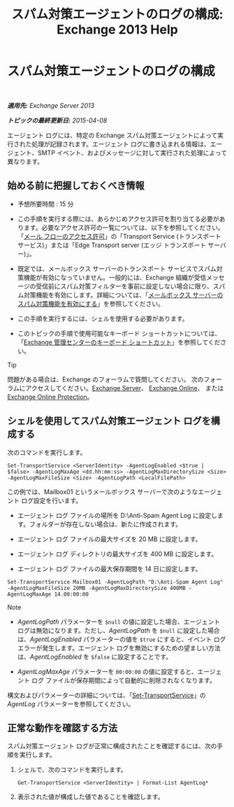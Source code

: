 ﻿---
title: 'スパム対策エージェントのログの構成: Exchange 2013 Help'
TOCTitle: スパム対策エージェントのログの構成
ms:assetid: df157ca3-ad8e-4302-acbc-5fbb8570c21d
ms:mtpsurl: https://technet.microsoft.com/ja-jp/library/Bb691337(v=EXCHG.150)
ms:contentKeyID: 49896517
ms.date: 04/24/2018
mtps_version: v=EXCHG.150
ms.translationtype: HT
---

# スパム対策エージェントのログの構成

 

_**適用先:** Exchange Server 2013_

_**トピックの最終更新日:** 2015-04-08_

エージェント ログには、特定の Exchange スパム対策エージェントによって実行された処理が記録されます。エージェント ログに書き込まれる情報は、エージェント、SMTP イベント、およびメッセージに対して実行された処理によって異なります。

## 始める前に把握しておくべき情報

  - 予想所要時間 : 15 分

  - この手順を実行する際には、あらかじめアクセス許可を割り当てる必要があります。必要なアクセス許可の一覧については、以下を参照してください。「[メール フローのアクセス許可](mail-flow-permissions-exchange-2013-help.md)」の「Transport Service (トランスポート サービス)」または「Edge Transport server (エッジ トランスポート サーバー)」。

  - 既定では、メールボックス サーバーのトランスポート サービスでスパム対策機能が有効になっていません。一般的には、Exchange 組織が受信メッセージの受信前にスパム対策フィルターを事前に設定しない場合に限り、スパム対策機能を有効にします。詳細については、「[メールボックス サーバーのスパム対策機能を有効にする](enable-anti-spam-functionality-on-mailbox-servers-exchange-2013-help.md)」を参照してください。

  - この手順を実行するには、シェルを使用する必要があります。

  - このトピックの手順で使用可能なキーボード ショートカットについては、「[Exchange 管理センターのキーボード ショートカット](keyboard-shortcuts-in-the-exchange-admin-center-exchange-online-protection-help.md)」を参照してください。


> [!TIP]
> 問題がある場合は、Exchange のフォーラムで質問してください。 次のフォーラムにアクセスしてください。<A href="https://go.microsoft.com/fwlink/p/?linkid=60612">Exchange Server</A>、 <A href="https://go.microsoft.com/fwlink/p/?linkid=267542">Exchange Online</A>、 または <A href="https://go.microsoft.com/fwlink/p/?linkid=285351">Exchange Online Protection</A>。



## シェルを使用してスパム対策エージェント ログを構成する

次のコマンドを実行します。

    Set-TransportService <ServerIdentity> -AgentLogEnabled <$true | $false> -AgentLogMaxAge <dd.hh:mm:ss> -AgentLogMaxDirectorySize <Size> -AgentLogMaxFileSize <Size> -AgentLogPath <LocalFilePath>

この例では、Mailbox01 というメールボックス サーバーで次のようなエージェント ログ設定を行います。

  -  
    エージェント ログ ファイルの場所を D:\\Anti-Spam Agent Log に設定します。フォルダーが存在しない場合は、新たに作成されます。

  -  
    エージェント ログ ファイルの最大サイズを 20 MB に設定します。

  -  
    エージェント ログ ディレクトリの最大サイズを 400 MB に設定します。

  -  
    エージェント ログ ファイルの最大保存期間を 14 日に設定します。

<!-- end list -->

    Set-TransportService Mailbox01 -AgentLogPath "D:\Anti-Spam Agent Log" -AgentLogMaxFileSize 20MB -AgentLogMaxDirectorySize 400MB -AgentLogMaxAge 14.00:00:00


> [!NOTE]
> <UL>
> <LI>
> <P><EM>AgentLogPath</EM> パラメーターを <CODE>$null</CODE> の値に設定した場合、エージェント ログは無効になります。ただし、<EM>AgentLogPath</EM> を <CODE>$null</CODE> に設定した場合は、<EM>AgentLogEnabled</EM> パラメーターの値を <CODE>$true</CODE> にすると、イベント ログ エラーが発生します。エージェント ログを無効にするための望ましい方法は、<EM>AgentLogEnabled</EM> を <CODE>$false</CODE> に設定することです。</P>
> <LI>
> <P><EM>AgentLogMaxAge</EM> パラメーターを <CODE>00:00:00</CODE> の値に設定すると、エージェント ログ ファイルが保存期間によって自動的に削除されなくなります。</P></LI></UL>



構文およびパラメーターの詳細については、「[Set-TransportService](https://technet.microsoft.com/ja-jp/library/jj215682\(v=exchg.150\))」の *AgentLog* パラメーターを参照してください。

## 正常な動作を確認する方法

スパム対策エージェント ログが正常に構成されたことを確認するには、次の手順を実行します。

1.  シェルで、次のコマンドを実行します。
    
        Get-TransportService <ServerIdentity> | Format-List AgentLog*

2.  表示された値が構成した値であることを確認します。

